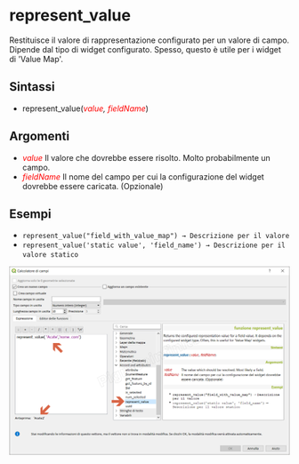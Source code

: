 # represent_value

Restituisce il valore di rappresentazione configurato per un valore di campo. Dipende dal tipo di widget configurato. Spesso, questo è utile per i widget di 'Value Map'.

## Sintassi

* represent_value(*<span style="color:red;">value</span>, <span style="color:red;">fieldName</span>*)

## Argomenti

* *<span style="color:red;">value</span>* Il valore che dovrebbe essere risolto. Molto probabilmente un campo.
* *<span style="color:red;">fieldName</span>* Il nome del campo per cui la configurazione del widget dovrebbe essere caricata. (Opzionale)

## Esempi

* `represent_value("field_with_value_map") → Descrizione per il valore`
* `represent_value('static value', 'field_name') → Descrizione per il valore statico`


![](../../img/record_e_attributi/represent_value1.png)
